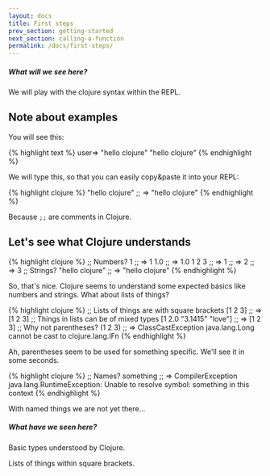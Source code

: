 ```yaml
---
layout: docs
title: First steps
prev_section: getting-started
next_section: calling-a-function
permalink: /docs/first-steps/
---
```


<div class="note">
  <h5>What will we see here?</h5>
  <p>We will play with the clojure syntax within the REPL.</p>
</div>

## Note about examples

You will see this:

{% highlight text %}
user=> "hello clojure"
"hello clojure"
{% endhighlight %}

We will type this, so that you can easily copy&paste it into your
REPL:

{% highlight clojure %}
"hello clojure"
;; => "hello clojure"
{% endhighlight %}

Because `;;` are comments in Clojure.

## Let's see what Clojure understands

{% highlight clojure %}
;; Numbers?
1
;; => 1
1.0
;; => 1.0
1 2 3
;; => 1
;; => 2
;; => 3
;; Strings?
"hello clojure"
;; => "hello clojure"
{% endhighlight %}

So, that's nice. Clojure seems to understand some expected basics like
numbers and strings. What about lists of things?

{% highlight clojure %}
;; Lists of things are with square brackets
[1 2 3]
;; => [1 2 3]
;; Things in lists can be of mixed types
[1 2.0 "3.1415" "love"]
;; => [1 2 3]
;; Why not parentheses?
(1 2 3)
;; => ClassCastException java.lang.Long cannot be cast to clojure.lang.IFn
{% endhighlight %}

Ah, parentheses seem to be used for something specific. We'll see it
in some seconds.

{% highlight clojure %}
;; Names?
something
;; => CompilerException java.lang.RuntimeException: Unable to resolve symbol: something in this context
{% endhighlight %}

With named things we are not yet there...

<div class="note">
  <h5>What have we seen here?</h5>
  <p>Basic types understood by Clojure.</p>
  <p>Lists of things within square brackets.</p>
</div>